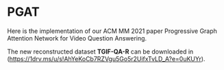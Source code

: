# PGAT

Here is the implementation of our ACM MM 2021 paper Progressive Graph Attention Network for Video Question Answering.

The new reconstructed dataset **TGIF-QA-R** can be downloaded in (https://1drv.ms/u/s!AhYeKoCb7RZVgu5Go5r2UifxTvLD_A?e=0uKUYr).
